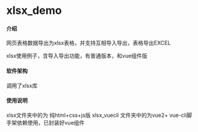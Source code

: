 # xlsx_demo

#### 介绍

网页表格数据导出为xlsx表格，并支持互相导入导出，表格导出EXCEL

xlsx使用例子，含导入导出功能，有普通版本，和vue组件版

#### 软件架构
调用了xlsx库


#### 使用说明

xlsx文件夹中的为 纯html+css+js版
xlsx_vuecli 文件夹中的为vue2+ vue-cli脚手架依赖使用，已封装好vue组件



